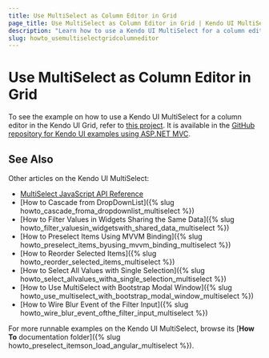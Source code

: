```yaml
---
title: Use MultiSelect as Column Editor in Grid
page_title: Use MultiSelect as Column Editor in Grid | Kendo UI MultiSelect
description: "Learn how to use a Kendo UI MultiSelect for a column editor in the Kendo UI Grid."
slug: howto_usemultiselectgridcolumneditor
---
```


# Use MultiSelect as Column Editor in Grid

To see the example on how to use a Kendo UI MultiSelect for a column editor in the Kendo UI Grid, refer to [this project](https://github.com/telerik/kendo-examples-asp-net-mvc/tree/master/multiselect-in-grid). It is available in the [GitHub repository for Kendo UI examples using ASP.NET MVC](https://github.com/telerik/kendo-examples-asp-net-mvc).

## See Also

Other articles on the Kendo UI MultiSelect:

* [MultiSelect JavaScript API Reference](/api/javascript/ui/multiselect)
* [How to Cascade from DropDownList]({% slug howto_cascade_froma_dropdownlist_multiselect %})
* [How to Filter Values in Widgets Sharing the Same Data]({% slug howto_filter_valuesin_widgetswith_shared_data_multiselect %})
* [How to Preselect Items Using MVVM Binding]({% slug howto_preselect_items_byusing_mvvm_binding_multiselect %})
* [How to Reorder Selected Items]({% slug howto_reorder_selected_items_multiselect %})
* [How to Select All Values with Single Selection]({% slug howto_select_allvalues_witha_single_selection_multiselect %})
* [How to Use MultiSelect with Bootstrap Modal Window]({% slug howto_use_multiselect_with_bootstrap_modal_window_multiselect %})
* [How to Wire Blur Event of the Filter Input]({% slug howto_wire_blur_event_ofthe_filtеr_input_multiselect %})

For more runnable examples on the Kendo UI MultiSelect, browse its [**How To** documentation folder]({% slug howto_preselect_itemson_load_angular_multiselect %}).
